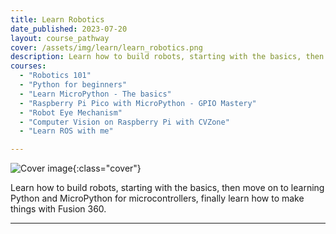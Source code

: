 ```yaml
---
title: Learn Robotics
date_published: 2023-07-20
layout: course_pathway
cover: /assets/img/learn/learn_robotics.png
description: Learn how to build robots, starting with the basics, then move on to learning Python and MicroPython for microcontrollers, finally learn how to make things with Fusion 360.
courses:
  - "Robotics 101"
  - "Python for beginners"
  - "Learn MicroPython - The basics"
  - "Raspberry Pi Pico with MicroPython - GPIO Mastery"
  - "Robot Eye Mechanism"
  - "Computer Vision on Raspberry Pi with CVZone"
  - "Learn ROS with me"

---
```


![Cover image]({{page.cover}}){:class="cover"}

Learn how to build robots, starting with the basics, then move on to learning Python and MicroPython for microcontrollers, finally learn how to make things with Fusion 360.

---
